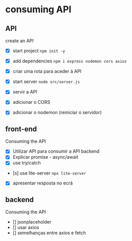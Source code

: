 # consuming API

## API
create an API
- [x] start project `npm init -y`
- [x] add dependencies `npm i express nodemon cors axios`
- [x] criar uma rota para aceder à API
- [x] start server `node src/server.js`
- [x] servir a API 
- [x] adicionar o CORS
- [x] adicionar o nodemon (reiniciar o servidor)


## front-end
Consuming the API
- [x] Utilizar API para consumir a API backend
- [x] Explicar promise - async/await
- [x] use try/catch
- [s] use lite-server `npx lite-server`
- [x] apresentar resposta no ecrã

## backend
Consuming the API
- [] jsonplaceholder
- [] usar axios
- [] semelhanças entre axios e fetch
